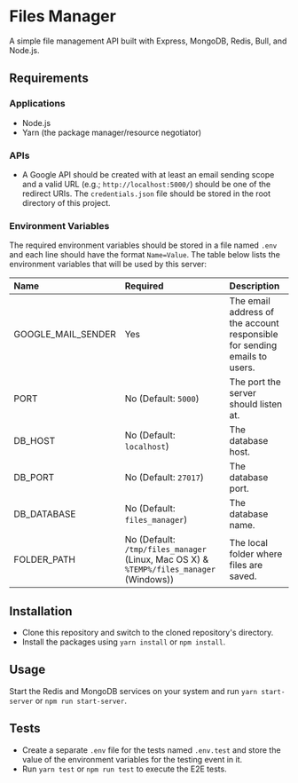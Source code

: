# Files Manager

A simple file management API built with Express, MongoDB, Redis, Bull, and Node.js.

## Requirements

### Applications

+ Node.js
+ Yarn (the package manager/resource negotiator)

### APIs

+ A Google API should be created with at least an email sending scope and a valid URL (e.g.; `http://localhost:5000/`) should be one of the redirect URIs. The `credentials.json` file should be stored in the root directory of this project.

### Environment Variables

The required environment variables should be stored in a file named `.env` and each line should have the format `Name=Value`. The table below lists the environment variables that will be used by this server:

| Name | Required | Description |
|:-|:-|:-|
| GOOGLE_MAIL_SENDER | Yes | The email address of the account responsible for sending emails to users. |
| PORT | No (Default: `5000`)| The port the server should listen at. |
| DB_HOST | No (Default: `localhost`)| The database host. |
| DB_PORT | No (Default: `27017`)| The database port. |
| DB_DATABASE | No (Default: `files_manager`)| The database name. |
| FOLDER_PATH | No (Default: `/tmp/files_manager` (Linux, Mac OS X) & `%TEMP%/files_manager` (Windows)) | The local folder where files are saved. |

## Installation

+ Clone this repository and switch to the cloned repository's directory.
+ Install the packages using `yarn install` or `npm install`.

## Usage

Start the Redis and MongoDB services on your system and run `yarn start-server` or `npm run start-server`.

## Tests

+ Create a separate `.env` file for the tests named `.env.test` and store the value of the environment variables for the testing event in it.
+ Run `yarn test` or `npm run test` to execute the E2E tests.

